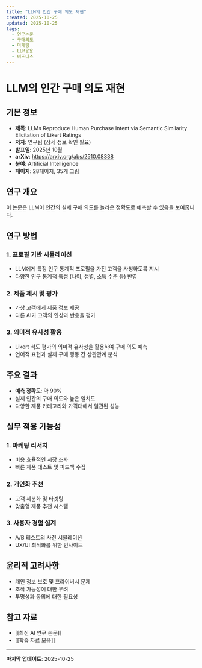 ```yaml
---
title: "LLM의 인간 구매 의도 재현"
created: 2025-10-25
updated: 2025-10-25
tags:
  - 연구논문
  - 구매의도
  - 마케팅
  - LLM응용
  - 비즈니스
---
```


# LLM의 인간 구매 의도 재현

## 기본 정보

- **제목**: LLMs Reproduce Human Purchase Intent via Semantic Similarity Elicitation of Likert Ratings
- **저자**: 연구팀 (상세 정보 확인 필요)
- **발표일**: 2025년 10월
- **arXiv**: <https://arxiv.org/abs/2510.08338>
- **분야**: Artificial Intelligence
- **페이지**: 28페이지, 35개 그림

## 연구 개요

이 논문은 LLM이 인간의 실제 구매 의도를 놀라운 정확도로 예측할 수 있음을 보여줍니다.

## 연구 방법

### 1. 프로필 기반 시뮬레이션

- LLM에게 특정 인구 통계적 프로필을 가진 고객을 사칭하도록 지시
- 다양한 인구 통계적 특성 (나이, 성별, 소득 수준 등) 반영

### 2. 제품 제시 및 평가

- 가상 고객에게 제품 정보 제공
- 다른 AI가 고객의 인상과 반응을 평가

### 3. 의미적 유사성 활용

- Likert 척도 평가의 의미적 유사성을 활용하여 구매 의도 예측
- 언어적 표현과 실제 구매 행동 간 상관관계 분석

## 주요 결과

- **예측 정확도**: 약 90%
- 실제 인간의 구매 의도와 높은 일치도
- 다양한 제품 카테고리와 가격대에서 일관된 성능

## 실무 적용 가능성

### 1. 마케팅 리서치

- 비용 효율적인 시장 조사
- 빠른 제품 테스트 및 피드백 수집

### 2. 개인화 추천

- 고객 세분화 및 타겟팅
- 맞춤형 제품 추천 시스템

### 3. 사용자 경험 설계

- A/B 테스트의 사전 시뮬레이션
- UX/UI 최적화를 위한 인사이트

## 윤리적 고려사항

- 개인 정보 보호 및 프라이버시 문제
- 조작 가능성에 대한 우려
- 투명성과 동의에 대한 필요성

## 참고 자료

- [[최신 AI 연구 논문]]
- [[학습 자료 모음]]

---

**마지막 업데이트**: 2025-10-25
